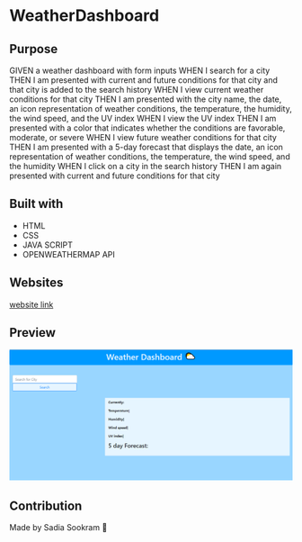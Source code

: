 # WeatherDashboard
## Purpose
GIVEN a weather dashboard with form inputs
WHEN I search for a city
THEN I am presented with current and future conditions for that city and that city is added to the search history
WHEN I view current weather conditions for that city
THEN I am presented with the city name, the date, an icon representation of weather conditions, the temperature, the humidity, the wind speed, and the UV index
WHEN I view the UV index
THEN I am presented with a color that indicates whether the conditions are favorable, moderate, or severe
WHEN I view future weather conditions for that city
THEN I am presented with a 5-day forecast that displays the date, an icon representation of weather conditions, the temperature, the wind speed, and the humidity
WHEN I click on a city in the search history
THEN I am again presented with current and future conditions for that city

## Built with
* HTML
* CSS
* JAVA SCRIPT
* OPENWEATHERMAP API 

## Websites

[website link](https://sadiasookram.github.io/WeatherDashboard/)

## Preview

![Preview](./assets/images/screenshot.PNG)

## Contribution 
Made by Sadia Sookram 🍃